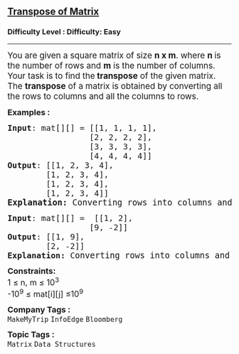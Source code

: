 <h2><a href="https://www.geeksforgeeks.org/problems/transpose-of-matrix-1587115621/1?page=1&category=Matrix&sortBy=submissions">Transpose of Matrix</a></h2><h3>Difficulty Level : Difficulty: Easy</h3><hr><div class="problems_problem_content__Xm_eO"><p data-start="161" data-end="269"><span style="font-size: 14pt;">You are given a square matrix of size <strong data-start="199" data-end="208">n x m</strong>. where <strong>n </strong>is the number of rows and <strong>m</strong> is the number of columns.&nbsp; Your task is to find the<strong data-start="226" data-end="248"> transpose</strong> of the given matrix.</span><br><span style="font-size: 14pt;">The <strong data-start="275" data-end="288">transpose</strong> of a matrix is obtained by converting all the rows to columns and all the columns to rows.</span></p>
<p><span style="font-size: 18px;"><strong>Examples :</strong></span></p>
<pre><span style="font-size: 18px;"><strong>Input</strong>: mat[][] = [[1, 1, 1, 1],<br>                 [2, 2, 2, 2],<br>                 [3, 3, 3, 3],<br>                 [4, 4, 4, 4]]
<strong>Output</strong>: [[1, 2, 3, 4],<br>        [1, 2, 3, 4],<br>        [1, 2, 3, 4],<br>        [1, 2, 3, 4]]</span>
<strong><span style="font-size: 14pt;">Explanation: </span></strong><span style="font-size: 14pt;">Converting rows into columns and columns into rows.</span></pre>
<pre><span style="font-size: 18px;"><strong>Input</strong>: mat[][] =  [[1, 2],<br>                 [9, -2]]
<strong>Output</strong>: [[1, 9],<br>        [2, -2]]<br><strong>Explanation: </strong>C</span><span style="font-size: 14pt;">onverting rows into columns and columns into rows.</span></pre>
<p><span style="font-size: 18px;"><strong>Constraints:</strong><br>1 ≤ n, m ≤ 10<sup>3</sup><br>-10<sup>9</sup> ≤ mat[i][j] ≤10<sup>9</sup></span></p></div><p><span style=font-size:18px><strong>Company Tags : </strong><br><code>MakeMyTrip</code>&nbsp;<code>InfoEdge</code>&nbsp;<code>Bloomberg</code>&nbsp;<br><p><span style=font-size:18px><strong>Topic Tags : </strong><br><code>Matrix</code>&nbsp;<code>Data Structures</code>&nbsp;